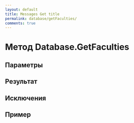 ```yaml
---
layout: default
title: Messages Get title
permalink: database/getFaculties/
comments: true
---
```

# Метод Database.GetFaculties

## Параметры

## Результат

## Исключения

## Пример
```csharp

```
